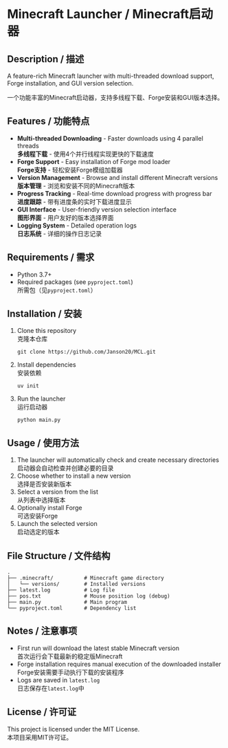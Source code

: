 # Minecraft Launcher / Minecraft启动器

## Description / 描述

A feature-rich Minecraft launcher with multi-threaded download support, Forge installation, and GUI version selection.

一个功能丰富的Minecraft启动器，支持多线程下载、Forge安装和GUI版本选择。

## Features / 功能特点

- **Multi-threaded Downloading** - Faster downloads using 4 parallel threads  
  **多线程下载** - 使用4个并行线程实现更快的下载速度
- **Forge Support** - Easy installation of Forge mod loader  
  **Forge支持** - 轻松安装Forge模组加载器
- **Version Management** - Browse and install different Minecraft versions  
  **版本管理** - 浏览和安装不同的Minecraft版本
- **Progress Tracking** - Real-time download progress with progress bar  
  **进度跟踪** - 带有进度条的实时下载进度显示
- **GUI Interface** - User-friendly version selection interface  
  **图形界面** - 用户友好的版本选择界面
- **Logging System** - Detailed operation logs  
  **日志系统** - 详细的操作日志记录

## Requirements / 需求

- Python 3.7+  
- Required packages (see `pyproject.toml`)  
  所需包（见`pyproject.toml`）

## Installation / 安装

1. Clone this repository  
   克隆本仓库
   ```
   git clone https://github.com/Janson20/MCL.git
   ```
2. Install dependencies  
   安装依赖
   ```
   uv init
   ```
3. Run the launcher  
   运行启动器
   ```
   python main.py
   ```

## Usage / 使用方法

1. The launcher will automatically check and create necessary directories  
   启动器会自动检查并创建必要的目录
2. Choose whether to install a new version  
   选择是否安装新版本
3. Select a version from the list  
   从列表中选择版本
4. Optionally install Forge  
   可选安装Forge
5. Launch the selected version  
   启动选定的版本

## File Structure / 文件结构

```
.
├── .minecraft/          # Minecraft game directory
│   └── versions/        # Installed versions
├── latest.log           # Log file
├── pos.txt              # Mouse position log (debug)
├── main.py              # Main program
└── pyproject.toml       # Dependency list
```

## Notes / 注意事项

- First run will download the latest stable Minecraft version  
  首次运行会下载最新的稳定版Minecraft
- Forge installation requires manual execution of the downloaded installer  
  Forge安装需要手动执行下载的安装程序
- Logs are saved in `latest.log`  
  日志保存在`latest.log`中

## License / 许可证

This project is licensed under the MIT License.  
本项目采用MIT许可证。